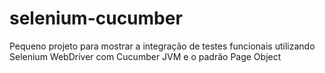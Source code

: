 selenium-cucumber
=================

Pequeno projeto para mostrar a integração de testes funcionais utilizando Selenium WebDriver com Cucumber JVM e o padrão Page Object